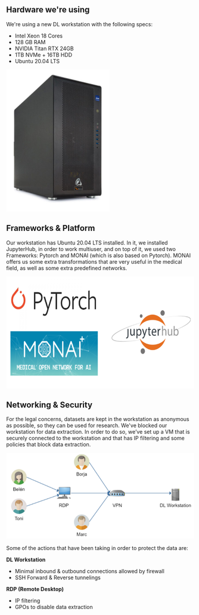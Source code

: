## Hardware we're using
We're using a new DL workstation with the following specs:
* Intel Xeon 18 Cores
* 128 GB RAM
* NVIDIA Titan RTX 24GB
* 1TB NVMe + 16TB HDD
* Ubuntu 20.04 LTS

<img src="./Images/Hardware.PNG">


## Frameworks & Platform
Our workstation has Ubuntu 20.04 LTS installed. In it, we installed JupyterHub, in order to work multiuser, and on top of it, we used two Frameworks: Pytorch and MONAI (which is also based on Pytorch). MONAI offers us some extra transformations that are very useful in the medical field, as well as some extra predefined networks.


<img src="./Images/Frameworks.PNG" height="300">


## Networking & Security
For the legal concerns, datasets are kept in the workstation as anonymous as possible, so they can be used for research. 
We've blocked our workstation for data extraction. In order to do so, we’ve set up a VM that is securely connected to the workstation and that has IP filtering and some policies that block data extraction.

<img src="./Images/Networking.PNG">

Some of the actions that have been taking in order to protect the data are:

**DL Workstation**
* Minimal inbound & outbound connections allowed by firewall
* SSH Forward & Reverse tunnelings

**RDP (Remote Desktop)**
* IP filtering
* GPOs to disable data extraction
